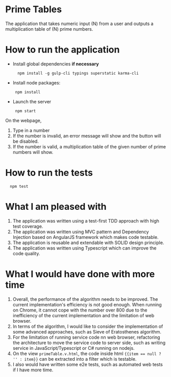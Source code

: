 # Prime Tables

The application that takes numeric input (N) from a user and outputs a multiplication table of (N) prime numbers.

# How to run the application
- Install global dependencies **if necessary**

  ```
    npm install -g gulp-cli typings superstatic karma-cli
  ```

- Install node packages:

  ```
   npm install
  ```

- Launch the server

  ```
   npm start
  ```
On the webpage, 
 1. Type in a number
 2. If the number is invalid, an error message will show and the button will be disabled.
 3. If the number is valid, a multiplication table of the given number of prime numbers will show. 

# How to run the tests
 ```
   npm test
  ```
# What I am pleased with
1. The application was written using a test-first TDD approach with high test coverage.
2. The application was written using MVC pattern and Dependency Injection based on AngularJS framework which makes code testable. 
3. The application is reusable and extendable with SOLID design principle. 
4. The application was written using Typescript which can improve the code quality.

# What I would have done with more time
1. Overall, the performance of the algorithm needs to be improved. The current implementation's efficiency is not good enough. When running on Chrome, it cannot cope with the number over 800 due to the inefficiency of the current implementation and the limitation of web browser.
2. In terms of the algorithm, I would like to consider the implementation of some advanced approaches, such as Sieve of Eratosthenes algorithm.
3. For the limitation of running service code nn web browser, refactoring the architecture to move the service code to server side, such as writing service in JavaScript/Typescript or C# running on nodejs.
4. On the view `primeTable.v.html`, the code inside html `{{item == null ? '' : item}}` can be extracted into a filter which is testable.
5. I also would have written some e2e tests, such as automated web tests if I have more time. 


